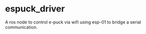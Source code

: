 # espuck_driver
A ros node to control e-puck via wifi using esp-01 to bridge a serial communication.
